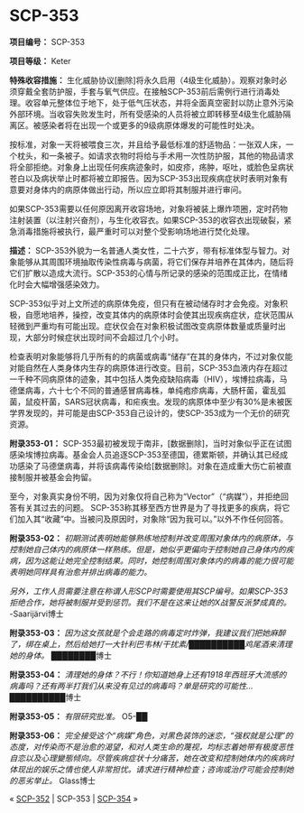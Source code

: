 # SCP-353
                        


**项目编号：** SCP-353

**项目等级：** Keter

**特殊收容措施：** 生化威胁协议[删除]将永久启用（4级生化威胁）。观察对象时必须穿戴全套防护服，手套与氧气供应。在接触SCP-353前后需例行进行消毒处理。收容单元整体位于地下，处于低气压状态，并将全面真空密封以防止意外污染外部环境。当收容失败发生时，所有受感染的人员将被立即转移至4级生化威胁隔离区。被感染者将在出现一个或更多的9级病原体爆发的可能性时处决。

按标准，对象一天将被喂食三次，并且给予最低标准的舒适物品：一张双人床，一个枕头，和一条被子。如请求衣物时将给与手术用一次性防护服，其他的物品请求将全部拒绝。对象身上出现任何疾病迹象时，如皮疹，疡肿，呕吐，或脸色呈病状苍白以及病状举止时都将被立即报告。因为SCP-353出现疾病症状时表明对象有意要对身体内的病原体做出行动，所以应立即将其制服并进行审问。

如果SCP-353需要以任何原因离开收容场地，对象将被装上爆炸项圈，定时药物注射装置（以注射兴奋剂），与生化收容衣。如果SCP-353的收容衣出现破裂，紧急消毒措施将被执行，最严重时可以对整个受影响场地进行焚化处理。

**描述：** SCP-353外貌为一名普通人类女性，二十六岁，带有标准体型与智力。对象能够从其周围环境抽取传染性病毒与病菌，将它们保存并培养在其体内，随后将它们扩散以造成大流行。SCP-353的心情与所记录的感染的范围成正比，在情绪化时会大幅增强感染效力。

SCP-353似乎对上文所述的病原体免疫，但只有在被动储存时才会免疫。对象积极，自愿地培养，操控，改变其体内的病原体时会使其出现疾病症状，症状范围从轻微到严重均有可能出现。症状仅会在对象积极试图改变病原体数量或质量时出现，大部分时候症状出现时间不会超过几个小时。

检查表明对象能够将几乎所有的的病菌或病毒“储存”在其的身体内，不过对象仅能对能自然在人类身体内生存的病原体进行改变。目前，SCP-353血液内存在超过一千种不同病原体的迹象，其中包括人类免疫缺陷病毒（HIV），埃博拉病毒，马德堡病毒，六十七个不同的普通感冒病毒株，单纯疱疹病毒，大肠杆菌，霍乱弧菌，鼠疫杆菌，SARS冠状病毒，和疟疾虫。发现的病原体中至少有30%是未被医学界发现的，并可能是由SCP-353自己设计的，使SCP-353成为一个无价的研究资源。

**附录353-01：** SCP-353最初被发现于南非，[数据删除]，当时对象似乎正在试图感染埃博拉病毒。基金会人员追逐SCP-353至德国，德累斯顿，并确认其已经成功感染了马德堡病毒，并将该病毒传染给[数据删除]。对象在造成重大伤亡前被直接制服并被基金会拘留。

至今，对象真实身份不明，因为对象仅将自己称为“Vector”（“病媒”），并拒绝回答有关其过去的问题。 SCP-353称其移至西方世界是为了寻找更多的疾病，将它们加入其“收藏”中。当被问及原因时，对象除“因为我可以。”以外不作任何回答。

**附录353-02：** *初期测试表明她能够熟练地控制并改变周围对象体内的病原体，与控制她自己体内的病原体一样熟练。但是，她似乎更偏向于控制她自己身体内的疾病，因为这能让她完全控制结果。同时，她控制周围对象体内的病毒的能力很可能表明她同样具有治愈并排出病毒的能力。* 

*另外，工作人员需要注意在称谓人形SCP时需要使用其SCP编号。如果SCP-353拒绝合作，她将被制服并受到惩罚。我们不是在这来让她的X战警反派梦成真的。* -Saarijärvi博士

**附录353-03：** *因为这女孩就是个会走路的病毒定时炸弹，我建议我们把她麻醉了，绑在桌上，然后给她打一大针利巴韦林/干扰素/██████████鸡尾酒来清理她的身体。* ████████博士

**附录353-04：** *清理她的身体？不行！你知道她身上还有1918年西班牙大流感的病毒吗？还有两半打我们从来没有见过的病毒吗？单是研究的可能性…*  ██████████博士

**附录353-05：** *有限研究批准。* O5-██

**附录353-06：** *完全接受这个“病媒”角色，对黑色装饰的迷恋，“强权就是公理”的态度，对传染而不是治愈的渴望，和对人类生命的蔑视，均标志着她带有极度恶性自恋以及心理變態倾向。尽管疾病症状十分痛苦，她在改变和控制她体内的疾病时体现出的娱乐之情也使人非常担忧。请求进行精神检查；咨询或治疗可能会控制她的恶劣举止。* Glass博士



« [SCP-352](/scp-352) | SCP-353 | [SCP-354](/scp-354) »





                    